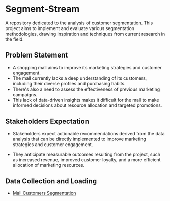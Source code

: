 # Segment-Stream
A repository dedicated to the analysis of customer segmentation. This project aims to implement and evaluate various segmentation methodologies, drawing inspiration and techniques from current research in the field.


## Problem Statement
- A shopping mall aims to improve its marketing strategies and customer engagement.
- The mall currently lacks a deep understanding of its customers, including their diverse profiles and purchasing habits.
- There's also a need to assess the effectiveness of previous marketing campaigns.
- This lack of data-driven insights makes it difficult for the mall to make informed decisions about resource allocation and targeted promotions.

## Stakeholders Expectation

- Stakeholders expect actionable recommendations derived from the data analysis that can be directly implemented to improve marketing strategies and customer engagement.

- They anticipate measurable outcomes resulting from the project, such as increased revenue, improved customer loyalty, and a more efficient allocation of marketing resources.


## Data Collection and Loading
- [Mall Customers Segmentation](https://www.kaggle.com/datasets/abdallahwagih/mall-customers-segmentation)